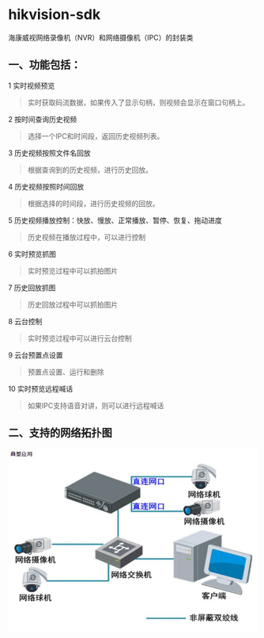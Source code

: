 # hikvision-sdk
海康威视网络录像机（NVR）和网络摄像机（IPC）的封装类

## 一、功能包括：

1 实时视频预览
> 实时获取码流数据，如果传入了显示句柄，则视频会显示在窗口句柄上。

2 按时间查询历史视频
> 选择一个IPC和时间段，返回历史视频列表。

3 历史视频按照文件名回放
> 根据查询到的历史视频，进行历史回放。

4 历史视频按照时间回放
> 根据选择的时间段，进行历史视频的回放。

5 历史视频播放控制：快放、慢放、正常播放、暂停、恢复、拖动进度
> 历史视频在播放过程中，可以进行控制

6 实时预览抓图
> 实时预览过程中可以抓拍图片

7 历史回放抓图
> 历史回放过程中可以抓拍图片

8 云台控制
> 实时预览过程中可以进行云台控制

9 云台预置点设置
> 预置点设置、运行和删除

10 实时预览远程喊话
> 如果IPC支持语音对讲，则可以进行远程喊话

## 二、支持的网络拓扑图

![网络拓扑图](doc/image/典型应用.jpg)

